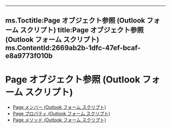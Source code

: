 

---
ms.Toctitle:Page オブジェクト参照 (Outlook フォーム スクリプト)
title:Page オブジェクト参照 (Outlook フォーム スクリプト)
ms.ContentId:2669ab2b-1dfc-47ef-bcaf-e8a9773f010b
---
# Page オブジェクト参照 (Outlook フォーム スクリプト)


- [Page メンバー (Outlook フォーム スクリプト)](430d453a-6727-4dc6-bc77-0ec9866b4a38.md)
- [Page プロパティ (Outlook フォーム スクリプト)](aeaf2aae-5429-4431-b094-d3db9215bdbc.md)
- [Page メソッド (Outlook フォーム スクリプト)](f0f6d0c8-3ee8-4f04-a611-795739c881aa.md)



